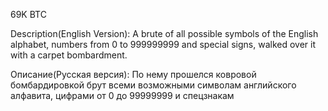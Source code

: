 69K BTC

Description(English Version): A brute of all possible symbols of the English alphabet, numbers from 0 to 999999999 and special signs, walked over it with a carpet bombardment.

 
 
 Описание(Русская версия): По нему прошелся ковровой бомбардировкой брут всеми возможными символам английского алфавита, цифрами от 0 до 99999999 и спецзнакам
